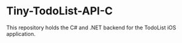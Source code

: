 # Tiny-TodoList-API-C
This repository holds the C# and .NET backend for the TodoList iOS application.
